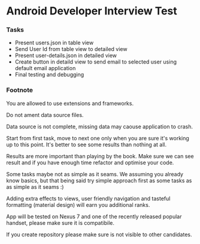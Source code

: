Android Developer Interview Test
============================

### Tasks

- Present users.json in table view
- Send User Id from table view to detailed view
- Present user-details.json in detailed view
- Create button in detaild view to send email to selected user using default email application
- Final testing and debugging

### Footnote

You are allowed to use extensions and frameworks.

Do not ament data source files.

Data source is not complete, missing data may caouse application to crash.

Start from first task, move to next one only when you are sure it's working up to this point. It's better to see some results than nothing at all.
 
Results are more important than playing by the book. Make sure we can see result and if you have enough time refactor and optimise your code.
 
Some tasks maybe not as simple as it seams. We assuming you already know basics, but that being said try simple approach first as some tasks as as simple as it seams :)
 
Adding extra effects to views, user friendly navigation and tasteful formatting (material design) will earn you additional ranks.

App will be tested on Nexus 7 and one of the recently released popular handset, please make sure it is compatibile. 

If you create repository please make sure is not visible to other candidates.
